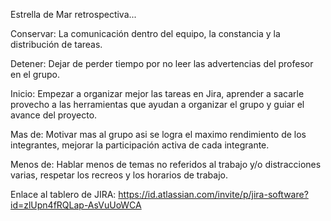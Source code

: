 Estrella de Mar retrospectiva...

Conservar: La comunicación dentro del equipo, la constancia y la distribución de tareas.

Detener: Dejar de perder tiempo por no leer las advertencias del profesor en el grupo.

Inicio: Empezar a organizar mejor las tareas en Jira, aprender a sacarle provecho a las herramientas que ayudan a organizar el grupo y guiar el avance del proyecto.

Mas de: Motivar mas al grupo asi se logra el maximo rendimiento de los integrantes, mejorar la participación activa de cada integrante.

Menos de: Hablar menos de temas no referidos al trabajo y/o distracciones varias, respetar los recreos y los horarios de trabajo.

Enlace al tablero de JIRA: https://id.atlassian.com/invite/p/jira-software?id=zlUpn4fRQLap-AsVuUoWCA
